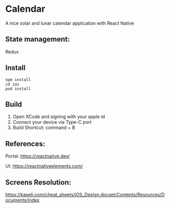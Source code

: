 # Calendar
A nice solar and lunar calendar application with React Native


## State management:
Redux

## Install
```
npm install
cd ios
pod install
```

## Build
1. Open XCode and signing with your apple id
2. Connect your device via Type-C port
3. Build Shortcut: command + B
  
## References:
Portal: https://reactnative.dev/

UI: https://reactnativeelements.com/

## Screens Resolution: 
https://kapeli.com/cheat_sheets/iOS_Design.docset/Contents/Resources/Documents/index